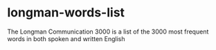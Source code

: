 # longman-words-list
The Longman Communication 3000 is a list of the 3000 most frequent words in both spoken and written English
